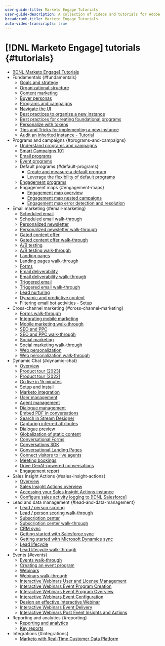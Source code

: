 ```yaml
---
user-guide-title: Marketo Engage Tutorials
user-guide-description: A collection of videos and tutorials for Adobe Marketo Engage.
breadcrumb-title: Marketo Engage Tutorials
auto-video-transcripts: true
---
```


# [!DNL Marketo Engage] tutorials {#tutorials}

+ [[!DNL Marketo Engage] Tutorials](/help/_marketo-main/overview.md)
+ Fundamentals {#fundamentals}
  + [Goals and strategy](/help/fundamentals/goals-and-strategy-learn.md)
  + [Organizational structure](/help/fundamentals/organizational-structure-learn.md)
  + [Content marketing](/help/fundamentals/content-marketing-learn.md)
  + [Buyer personas](/help/fundamentals/buyer-personas-learn.md)
  + [Programs and campaigns](/help/fundamentals/programs-and-campaigns.md)
  + [Navigate the UI](/help/fundamentals/ui-navigation.md)
  + [Best practices to organize a new instance](/help/fundamentals/best-practices-to-organize-a-new-instance.md)
  + [Best practices for creating foundational programs](/help/fundamentals/best-practices-for-creating-foundational-programs.md)
  + [Personalize with tokens](/help/personalization/personalize-with-tokens.md)
  + [Tips and Tricks for implementing a new instance ](https://experienceleague.adobe.com/en/docs/experiences-by-you/implementing-new-instance/overview)
  + [Audit an inherited instance - Tutorial](https://experienceleague.adobe.com/docs/marketo-learn/auditing-an-inherited-instance/overview.html)
+ Programs and campaigns {#programs-and-campaigns}
  + [Understand programs and campaigns](/help/programs/understanding-programs-and-campaigns.md)
  + [Smart Campaigns 101](/help/campaigns/smart-campaigns-101.md)
  + [Email programs](/help/programs/email-programs.md)
  + [Event programs](/help/programs/event-programs.md)
  + Default programs {#default-programs}
    + [Create and measure a default program](/help/programs/create-and-measure-default-programs.md)
    + [Leverage the flexibility of default programs](/help/programs/leverage-the-flexibility-of-default-programs.md)
  + [Engagement programs](/help/programs/engagement-programs.md)
  + Engagement maps {#engagement-maps}
    + [Engagement map overview](/help/engagement-maps/engagement-map-overview.md)
    + [Engagement map nested campaigns](/help/engagement-maps/engagement-map-nested-campaign.md)
    + [Engagement map error detection and resolution](/help/engagement-maps/engagement-map-error-detection-and-resolution.md)
+ Email marketing {#email-marketing}
  + [Scheduled email](/help/email-marketing/scheduled-email-learn.md)
  + [Scheduled email walk-through](/help/email-marketing/scheduled-email-watch.md)
  + [Personalized newsletter](/help/email-marketing/personalized-newsletter-learn.md)
  + [Personalized newsletter walk-through](/help/email-marketing/personalized-newsletter-watch.md)
  + [Gated content offer](/help/email-marketing/gated-content-offer-learn.md)
  + [Gated content offer walk-through](/help/email-marketing/gated-content-offer-watch.md)
  + [A/B testing](/help/email-marketing/ab-testing-learn.md)
  + [A/B testing walk-through](/help/email-marketing/ab-testing-watch.md)
  + [Landing pages ](/help/email-marketing/landing-pages-learn.md)
  + [Landing pages walk-through](/help/email-marketing/landing-pages-watch.md)
  + [Forms](/help/email-marketing/forms-learn.md)
  + [Email deliverability](/help/email-marketing/email-deliverability-learn.md)
  + [Email deliverability walk-through](/help/email-marketing/email-deliverability-watch.md)
  + [Triggered email](/help/email-marketing/triggered-email-learn.md)
  + [Triggered email walk-through](/help/email-marketing/triggered-email-watch.md)
  + [Lead nurturing](/help/email-marketing/lead-nuturing-learn.md)
  + [Dynamic and predictive content](/help/email-marketing/dynamic-and-predictive-content-learn.md)
  + [Filtering email bot activities - Setup](/help/filtering-email-bot-activities/setup.md)  
+ Cross-channel marketing {#cross-channel-marketing}
  + [Forms walk-through](/help/email-marketing/forms-watch.md)
  + [Integrating mobile marketing](/help/cross-channel-marketing/mobile-marketing-learn.md)
  + [Mobile marketing walk-through](/help/cross-channel-marketing/mobile-marketing-watch.md)
  + [SEO and PPC](/help/cross-channel-marketing/seo-and-ppc-learn.md)
  + [SEO and PPC walk-through](/help/cross-channel-marketing/seo-and-ppc-watch.md)
  + [Social marketing](/help/cross-channel-marketing/social-marketing-learn.md)
  + [Social marketing walk-through](/help/cross-channel-marketing/social-marketing-watch.md)
  + [Web personalization](/help/cross-channel-marketing/web-personalization-learn.md)
  + [Web personalization walk-through](/help/cross-channel-marketing/web-personalization-watch.md)
+ Dynamic Chat {#dynamic-chat}
  + [Overview](/help/dynamic-chat/dynamic-chat-overview.md)
  + [Product tour [2023]](/help/dynamic-chat/product-tour.md)
  + [Product tour [2022]](/help/dynamic-chat/product-tour-2022.md)
  + [Go live in 15 minutes](/help/dynamic-chat/go-live-in-15-minutes.md)
  + [Setup and install](/help/dynamic-chat/setup.md)
  + [Marketo integration](/help/dynamic-chat/marketo-integration.md)
  + [User management](/help/dynamic-chat/user-management.md)
  + [Agent management](/help/dynamic-chat/agent-management.md)
  + [Dialogue management](/help/dynamic-chat/dialogue-management.md)
  + [Embed PDF in conversations](/help/dynamic-chat/document-cloud-integration.md)
  + [Search in Stream Designer](/help/dynamic-chat/search-in-stream-designer.md)
  + [Capturing inferred attributes](/help/dynamic-chat/capture-inferred-attributes.md)
  + [Dialogue preview](/help/dynamic-chat/dialogue-preview.md)
  + [Globalization of static content](/help/dynamic-chat/globalization-of-static-content.md)
  + [Conversational Forms](/help/dynamic-chat/conversational-forms.md)
  + [Conversations SDK](/help/dynamic-chat/conversations-sdk.md)
  + [Conversational Landing Pages](/help/dynamic-chat/conversational-landing-pages.md)
  + [Connect visitors to live agents](/help/dynamic-chat/connect-visitors-to-live-agents.md)
  + [Meeting bookings](/help/dynamic-chat/meeting-booking.md)
  + [Drive GenAI-powered conversations](/help/dynamic-chat/gen-ai-features.md)
  + [Engagement report](/help/dynamic-chat/engagement-report.md)
+ Sales Insight Actions {#sales-insight-actions}
  + [Overview](/help/sales-insight-actions/overview.md)
  + [Sales Insight Actions overview](/help/sales-insight-actions/sales-insight-actions-overview.md)
  + [Accessing your Sales Insight Actions instance](/help/sales-insight-actions/accessing-your-sales-insight-actions-instance.md)
  + [Configure sales activity logging to [!DNL Salesforce]](/help/sales-insight-actions/configure-sales-activity-logging-to-salesforce.md)
+ Lead and data management {#lead-and-data-management}
  + [Lead / person scoring](/help/lead-and-data-management/lead-scoring-learn.md)
  + [Lead / person scoring walk-through](/help/lead-and-data-management/lead-scoring-watch.md)
  + [Subscription center](/help/lead-and-data-management/subscription-center-learn.md)
  + [Subscription center walk-through](/help/lead-and-data-management/subscription-center-watch.md)
  + [CRM sync](/help/lead-and-data-management/crm-sync-learn.md)
  + [Getting started with Salesforce sync](/help/integrations/salesforce-sync-setup.md)
  + [Getting started with Microsoft Dynamics sync](/help/integrations/microsoft-dynamics-sync-setup.md)
  + [Lead lifecycle](/help/lead-and-data-management/lead-lifecycle-learn.md)
  + [Lead lifecycle walk-through](/help/lead-and-data-management/lead-lifecycle-watch.md)
+ Events {#events}
  + [Events walk-through](/help/events/events-watch.md)
  + [Creating an event program](/help/events/events-learn.md)
  + [Webinars](/help/events/webinar-learn.md)
  + [Webinars walk-through](/help/events/webinar-watch.md)
  + [Interactive Webinars User and License Management](/help/events/interactive-webinars-user-and-license-management.md)
  + [Interactive Webinars Event Program Creation](/help/events/interactive-webinars-event-program-creation.md)
  + [Interactive Webinars Event Program Overview](/help/events/interactive-webinars-event-program-overview.md)
  + [Interactive Webinars Event Configuration](/help/events/interactive-webinars-event-configuration.md)
  + [Design an effective Interactive Webinar](/help/events/design-an-effective-interactive-webinar.md)
  + [Interactive Webinars Event Delivery](/help/events/interactive-webinars-event-delivery.md)
  + [Interactive Webinars Post Event Insights and Actions](/help/events/interactive-webinars-post-event-insights-and-actions.md)
+ Reporting and analytics {#reporting}
  + [Reporting and analytics](/help/reporting/reporting-and-analytics.md)
  + [Key reports](/help/reporting/key-reports.md)
+ Integrations {#integrations}
  + [Marketo with Real-Time Customer Data Platform](https://experienceleague.adobe.com/docs/platform-learn/tutorials/sources/ingest-data-from-marketo.html)
